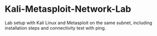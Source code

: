 # Kali-Metasploit-Network-Lab
Lab setup with Kali Linux and Metasploit on the same subnet, including installation steps and connectivity test with ping.
